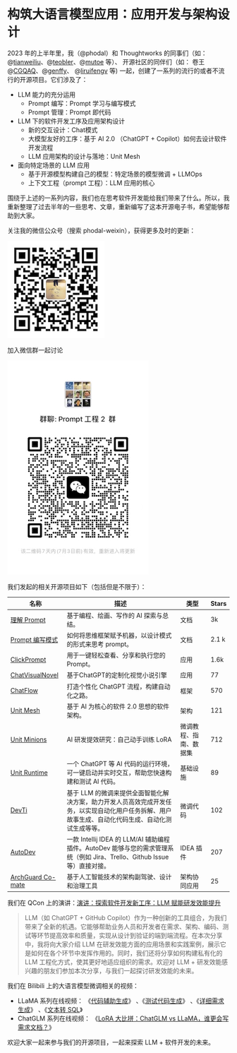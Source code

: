 # 构筑大语言模型应用：应用开发与架构设计

2023 年的上半年里，我（@phodal）和 Thoughtworks
的同事们（如：@[tianweiliu](https://github.com/tianweiliu)、@[teobler](https://github.com/teobler)、@[mutoe](https://github.com/mutoe)
等）、
开源社区的同伴们（如：
卷王@[CGQAQ](https://github.com/CGQAQ)、@[genffy](https://github.com/genffy)、 @[liruifengv](https://github.com/liruifengv)
等)
一起，创建了一系列的流行的或者不流行的开源项目。它们涉及了：

- LLM 能力的充分运用
    - Prompt 编写：Prompt 学习与编写模式
    - Prompt 管理：Prompt 即代码
- LLM 下的软件开发工序及应用架构设计
    - 新的交互设计：Chat模式
    - 大模型友好的工序：基于 AI 2.0 （ChatGPT + Copilot）如何去设计软件开发流程
    - LLM 应用架构的设计与落地：Unit Mesh
- 面向特定场景的 LLM 应用
    - 基于开源模型构建自己的模型：特定场景的模型微调 + LLMOps
    - 上下文工程（prompt 工程）：LLM 应用的核心

围绕于上述的一系列内容，我们也在思考软件开发能给我们带来了什么。所以，我重新整理了过去半年的一些思考、文章，重新编写了这本开源电子书，希望能够帮助到大家。

关注我的微信公众号（搜索 phodal-weixin），获得更多及时的更新：

![微信公众号](images/qrcode.jpg)

加入微信群一起讨论

![微信群](images/wechat-group.jpg)

我们发起的相关开源项目如下（包括但是不限于）：

| 名称                                                                         | 描述                                                                                       | 类型          | Stars |
|----------------------------------------------------------------------------|------------------------------------------------------------------------------------------|-------------|-------|
| [理解 Prompt](https://github.com/prompt-engineering/understand-prompt)       | 基于编程、绘画、写作的 AI 探索与总结。                                                                    | 文档          | 3k    |
| [Prompt 编写模式](https://github.com/prompt-engineering/prompt-patterns)       | 如何将思维框架赋予机器，以设计模式的形式来思考 prompt。                                                          | 文档          | 2.1 k |
| [ClickPrompt](https://github.com/prompt-engineering/click-prompt)          | 用于一键轻松查看、分享和执行您的 Prompt。                                                                 | 应用          | 1.6k  |
| [ChatVisualNovel](https://github.com/prompt-engineering/chat-visual-novel) | 基于ChatGPT的定制化视觉小说引擎                                                                      | 应用          | 77    | 
| [ChatFlow](https://github.com/prompt-engineering/chat-flow)                | 打造个性化 ChatGPT 流程，构建自动化之路。                                                                | 框架          | 570   |
| [Unit Mesh](https://github.com/unit-mesh/unit-mesh)                        | 基于 AI 为核心的软件 2.0 思想的软件架构。                                                                | 架构          | 121   | 
| [Unit Minions](https://github.com/unit-mesh/unit-minions)                  | AI 研发提效研究：自己动手训练 LoRA                                                                    | 微调教程、指南、数据集 | 712   |
| [Unit Runtime](https://github.com/unit-mesh/unit-runtime)                  | 一个 ChatGPT 等 AI 代码的运行环境，可一键启动并实时交互，帮助您快速构建和测试 AI 代码。                                     | 基础设施        | 89    |
| [DevTi](https://github.com/unit-mesh/devti)                                | 基于 LLM 的微调来提供全面智能化解决方案，助力开发人员高效完成开发任务，以实现自动化用户任务拆解、用户故事生成、自动化代码生成、自动化测试生成等等。             | 微调代码        | 102   |
| [AutoDev](https://github.com/unit-mesh/auto-dev)                           | 一款 Intellij IDEA 的 LLM/AI 辅助编程插件。AutoDev 能够与您的需求管理系统（例如 Jira、Trello、Github Issue 等）直接对接。 | IDEA 插件     | 207   |
| [ArchGuard Co-mate](https://github.com/archguard/co-mate)                  | 基于人工智能技术的架构副驾驶、设计和治理工具                                                                   | 架构协同应用      | 25    |

我们在 QCon
上的演讲：[演讲：探索软件开发新工序：LLM 赋能研发效能提升](https://qcon.infoq.cn/2023/guangzhou/presentation/5319)

> LLM（如 ChatGPT + GitHub
> Copilot）作为一种创新的工具组合，为我们带来了全新的机遇。它能够帮助业务人员和开发者在需求、架构、编码、测试等环节提高效率和质量，实现从设计到验证的端到端流程。在本次分享中，我将向大家介绍
> LLM 在研发效能方面的应用场景和实践案例，展示它是如何在各个环节中发挥作用的。同时，我们还将分享如何构建私有化的 LLM
> 工程化方式，使其更好地适应组织的需求。欢迎对 LLM + 研发效能感兴趣的朋友们参加本次分享，与我们一起探讨研发效能的未来。

我们在 Bilibili 上的大语言模型微调相关的视频：

- LLaMA
  系列在线视频： 《[代码辅助生成](https://www.bilibili.com/video/BV1Rh411u74H/)》 、《[测试代码生成](https://www.bilibili.com/video/BV1jg4y1G7Xc/)》 、《[详细需求生成](https://www.bilibili.com/video/BV1Us4y1N7rd/)》 、《[文本转 SQL](https://www.bilibili.com/video/BV1uv4y1H7bg/)》
- ChatGLM 系列在线视频： 《[LoRA 大比拼：ChatGLM vs LLaMA，谁更会写需求文档？](https://www.bilibili.com/video/BV1fv4y1n7Y3/)》

欢迎大家一起来参与我们的开源项目，一起来探索 LLM + 软件开发的未来。

